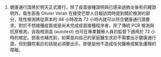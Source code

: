 1. 健康通行證將於明天正式實行，除了疫苗接種證明與已感染過肺炎後有抗體證明外，衛生部長 Olivier Veran 在接受巴黎人日報訪問時提到關於檢測的部分，陰性檢測將從原本的 48 小時改為 72 小時內就可以符合健康通行證要求。對於不想接種疫苗或是尚未完成疫苗接種程序者，除了傳統 PCR 檢測與抗原檢測，自我檢測盒 (autotest) 也可在專業醫療人員的監督下適用於 72 小時的規定。部長也補充到，如果是向自己的家庭醫生求診不需要出示健康通行證，但到醫院看診的話就必須要出示，即便是他不造成任何醫療或緊急護理的障礙。
